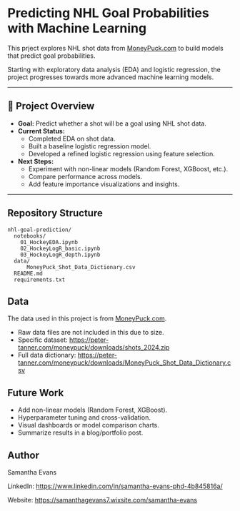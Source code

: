 # Predicting NHL Goal Probabilities with Machine Learning
This prject explores NHL shot data from [MoneyPuck.com](https://moneypuck.com) to build models that predict goal probabilities.

Starting with exploratory data analysis (EDA) and logistic regression, the project progresses towards more advanced machine learning models.

---

## 📌 Project Overview
- **Goal:** Predict whether a shot will be a goal using NHL shot data.  
- **Current Status:**  
  - Completed EDA on shot data.  
  - Built a baseline logistic regression model.  
  - Developed a refined logistic regression using feature selection.  
- **Next Steps:**  
  - Experiment with non-linear models (Random Forest, XGBoost, etc.).  
  - Compare performance across models.  
  - Add feature importance visualizations and insights.

---

## Repository Structure

```
nhl-goal-prediction/
  notebooks/
    01_HockeyEDA.ipynb
    02_HockeyLogR_basic.ipynb
    03_HockeyLogR_depth.ipynb
  data/
      MoneyPuck_Shot_Data_Dictionary.csv
  README.md
  requirements.txt
 ```

## Data

The data used in this project is from [MoneyPuck.com](https://moneypuck.com).
- Raw data files are not included in this due to size.
- Specific dataset: https://peter-tanner.com/moneypuck/downloads/shots_2024.zip
- Full data dictionary: https://peter-tanner.com/moneypuck/downloads/MoneyPuck_Shot_Data_Dictionary.csv

## Future Work
- Add non-linear models (Random Forest, XGBoost).  
- Hyperparameter tuning and cross-validation.  
- Visual dashboards or model comparison charts.  
- Summarize results in a blog/portfolio post.  

## Author

Samantha Evans

LinkedIn: https://www.linkedin.com/in/samantha-evans-phd-4b845816a/

Website: https://samanthagevans7.wixsite.com/samantha-evans
